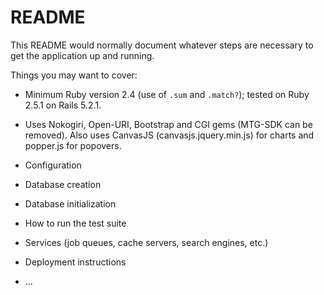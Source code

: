 # README

This README would normally document whatever steps are necessary to get the
application up and running.

Things you may want to cover:

* Minimum Ruby version 2.4 (use of `.sum` and `.match?`); tested on Ruby 2.5.1 on Rails 5.2.1.

* Uses Nokogiri, Open-URI, Bootstrap and CGI gems (MTG-SDK can be removed). Also uses CanvasJS (canvasjs.jquery.min.js) for charts and popper.js for popovers. 

* Configuration

* Database creation

* Database initialization

* How to run the test suite

* Services (job queues, cache servers, search engines, etc.)

* Deployment instructions

* ...
